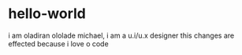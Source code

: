 # hello-world
i am oladiran ololade michael, i am a u.i/u.x designer
this changes are effected because i love o code
